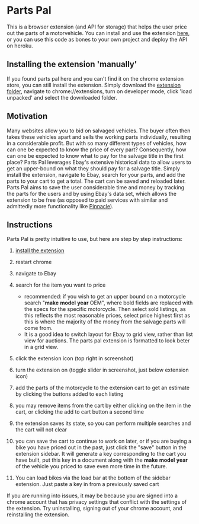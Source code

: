 # Parts Pal
This is a browser extension (and API for storage) that helps the user price out the parts of a motorvehicle. You can install and use the extension [here](https://chrome.google.com/webstore/detail/parts-pal/baijfglmbplogjkgehnhmgpbdeihcega?hl=en), or you can use this code as bones to your own project and deploy the API on heroku.

## Installing the extension 'manually'
If you found parts pal here and you can't find it on the chrome extension store, you can still install the extension.
Simply download the [extension folder](https://github.com/karoster/salvage_extension/tree/master/extension), navigate to chrome://extensions, turn on developer mode, click 'load unpacked' and select the downloaded folder.

## Motivation
Many websites allow you to bid on salvaged vehicles. The buyer often then takes these vehicles apart and sells the working parts individually, resulting in a considerable profit. But with so many different types of vehicles, how can one be expected to know the price of every part?  Consequently, how can one be expected to know what to pay for the salvage title in the first place? Parts Pal leverages Ebay's extensive historical data to allow users to get an upper-bound on what they should pay for a salvage title. Simply install the extension, navigate to Ebay, search for your parts, and add the parts to your cart to get a total. The cart can be saved and reloaded later. Parts Pal aims to save the user considerable time and money by tracking the parts for the users and by using Ebay's data set, which allows the extension to be free (as opposed to paid services with similar and admittedly more functionality like [Pinnacle](https://www.cccis.com/parts-suppliers/recycler-solutions/)).

## Instructions
Parts Pal is pretty intuitive to use, but here are step by step instructions:
1. [install the extension](https://chrome.google.com/webstore/detail/parts-pal/baijfglmbplogjkgehnhmgpbdeihcega?hl=en)

2. restart chrome

3. navigate to Ebay

4. search for the item you want to price
    - recommended:
    if you wish to get an upper bound on a motorcycle
    search "**make** **model** **year** OEM", where bold fields are replaced with the specs for the 
    specific motorcycle. Then select sold listings, as this reflects the most 
    reasonable prices, select price highest first as this is where the majority of 
    the money from the salvage parts will come from.
    - It is a good idea to switch layout for Ebay to grid view, rather than list view for auctions. The parts pal extension is formatted to look beter in a grid view.

5. click the extension icon (top right in screenshot)

6. turn the extension on (toggle slider in screenshot, just below extension icon)

7. add the parts of the motorcycle to the extension cart to get an estimate by clicking the buttons added to each listing

8. you may remove items from the cart by either clicking on the item in the cart, or clicking the add to cart button a second time

9. the extension saves its state, so you can perform multiple searches and the cart 
   will not clear

10. you can save the cart to continue to work on later, or if you are buying a bike 
   you have priced out in the past, just click the "save" button in the extension 
   sidebar. It will generate a key corresponding to the cart you have built, put this 
   key in a document along with the **make** **model** **year** of the vehicle you priced 
   to save even more time in the future.

11. You can load bikes via the load bar at the bottom of the sidebar extension. Just 
  paste a key in from a previously saved cart

If you are running into issues, it may be because you are signed into a chrome account that has privacy settings that conflict with the settings of the extension. Try uninstalling, signing out of your chrome account, and reinstalling the extension.


